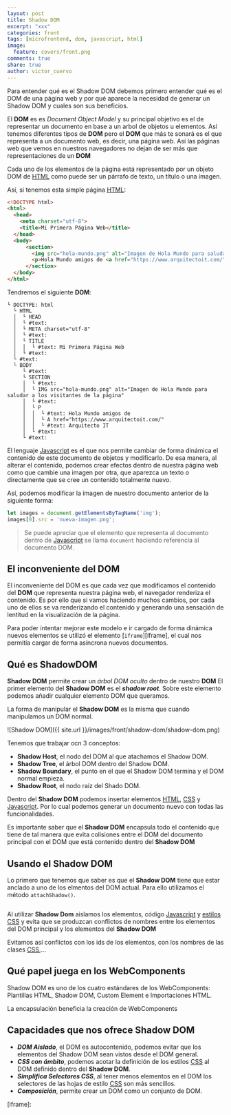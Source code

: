 ```yaml
---
layout: post
title: Shadow DOM
excerpt: "xxx"
categories: front
tags: [microfrontend, dom, javascript, html]
image:
  feature: covers/front.png
comments: true
share: true
author: victor_cuervo
---
```



Para entender qué es el Shadow DOM debemos primero entender qué es el DOM de una página web y por qué aparece la necesidad de generar un Shadow DOM y cuales son sus beneficios.

El **DOM** es es *Document Object Model* y su principal objetivo es el de representar un documento en base a un arbol de objetos u elementos. Así tenemos diferentes tipos de **DOM** pero el **DOM** que más te sonará es el que representa a un documento web, es decir, una página web. Así las páginas web que vemos en nuestros navegadores no dejan de ser más que representaciones de un **DOM**

Cada uno de los elementos de la página está representado por un objeto DOM de [HTML][HTML] como puede ser un párrafo de texto, un título o una imagen.

Así, si tenemos esta simple página [HTML][HTML]:

~~~html
<!DOCTYPE html>
<html>
  <head>
    <meta charset="utf-8">
    <title>Mi Primera Página Web</title>
  </head>
  <body>
      <section>
        <img src="hola-mundo.png" alt="Imagen de Hola Mundo para saludar a los visitantes de la página">
        <p>Hola Mundo amigos de <a href="https://www.arquitectoit.com/">Arquitecto IT</a></p>
      </section>
  </body>
</html>
~~~

Tendremos el siguiente **DOM**:

~~~
└ DOCTYPE: html
  └ HTML
  │  └ HEAD
  │  └ #text:
  │  └ META charset="utf-8"
  │  └ #text:
  │  └ TITLE
  │  │  └ #text: Mi Primera Página Web
  │  └ #text:
  └ #text:
  └ BODY
     └ #text:
     └ SECTION
     │  └ #text:
     │  └ IMG src="hola-mundo.png" alt="Imagen de Hola Mundo para saludar a los visitantes de la página"
     │  └ #text:
     │  └ P
     │  │  └ #text: Hola Mundo amigos de
     │  │  └ A href="https://www.arquitectoit.com/"
     │  │  └ #text: Arquitecto IT
     │  └ #text:
     └ #text:
~~~

El lenguaje [Javascript][Javascript] es el que nos permite cambiar de forma dinámica el contenido de este documento de objetos y modificarlo. De esa manera, al alterar el contenido, podemos crear efectos dentro de nuestra página web como que cambie una imagen por otra, que aparezca un texto o directamente que se cree un contenido totalmente nuevo.

Así, podemos modificar la imagen de nuestro documento anterior de la siguiente forma:

~~~javascript
let images = document.getElementsByTagName('img');
images[0].src = 'nueva-imagen.png';
~~~

> Se puede apreciar que el elemento que representa al documento dentro de [Javascript][Javascript] se llama `document` haciendo referencia al documento DOM.

## El inconveniente del DOM
El inconveniente del DOM es que cada vez que modificamos el contenido del **DOM** que representa nuestra página web, el navegador renderiza el contenido. Es por ello que si vamos haciendo muchos cambios, por cada uno de ellos se va renderizando el contenido y generando una sensación de lentitud en la visualización de la página.

Para poder intentar mejorar este modelo e ir cargado de forma dinámica nuevos elementos se utilizó el elemento [`iframe`][iframe], el cual nos permitía cargar de forma asíncrona nuevos documentos.


## Qué es ShadowDOM

**Shadow DOM** permite crear un *árbol DOM oculto* dentro de nuestro **DOM**
El primer elemento del **Shadow DOM** es el ***shadow root***. Sobre este elemento podemos añadir cualquier elemento DOM que queramos.

La forma de manipular el **Shadow DOM** es la misma que cuando manipulamos un DOM normal.


![Shadow DOM]({{ site.url }}/images/front/shadow-dom/shadow-dom.png)


Tenemos que trabajar ocn 3 conceptos:

* **Shadow Host**, el nodo del DOM al que atachamos el Shadow DOM.
* **Shadow Tree**, el árbol DOM dentro del Shadow DOM.
* **Shadow Boundary**, el punto en el que el Shadow DOM termina y el DOM normal empieza.
* **Shadow Root**, el nodo raíz del Shado DOM.


Dentro del **Shadow DOM** podemos insertar elementos [HTML][HTML], [CSS][CSS] y [Javascript][Javascript]. Por lo cual podemos generar un documento nuevo con todas las funcionalidades.

Es importante saber que el **Shadow DOM** encapsula todo el contenido que tiene de tal manera que evita colisiones entre el DOM del documento principal con el DOM que está contenido dentro del **Shadow DOM**

## Usando el Shadow DOM

Lo primero que tenemos que saber es que el **Shadow DOM** tiene que estar anclado a uno de los elmentos del DOM actual. Para ello utilizamos el método `attachShadow()`.


~~~javascript


~~~

Al utilizar **Shadow Dom** aislamos los elementos, código [Javascript][Javascript] y [estilos CSS][CSS] y evita que se produzcan conflictos de nombres entre los elementos del DOM principal y los elementos del **Shadow DOM**

Evitamos así conflictos con los ids de los elementos, con los nombres de las clases [CSS][CSS],...



## Qué papel juega en los WebComponents

Shadow DOM es uno de los cuatro estándares de los WebComponents: Plantillas HTML, Shadow DOM, Custom Element e Importaciones HTML.

La encapsulación beneficia la creación de WebComponents


## Capacidades que nos ofrece Shadow DOM

* ***DOM Aislado***, el DOM es autocontenido, podemos evitar que los elementos del Shadow DOM sean vistos desde el DOM general.
* ***CSS con ámbito***, podemos acotar la definición de los estilos [CSS][CSS] al DOM definido dentro del **Shadow DOM**.
* ***Simplifica Selectores CSS***, al tener menos elementos en el DOM los selectores de las hojas de estilo [CSS][CSS] son más sencillos.
* ***Composición***, permite crear un DOM como un conjunto de DOM.




[Javascript]: https://www.manualweb.net/javascript/
[HTML]: https://www.manualweb.net/html/
[CSS]: https://www.manualweb.net/css/
[iframe]:

